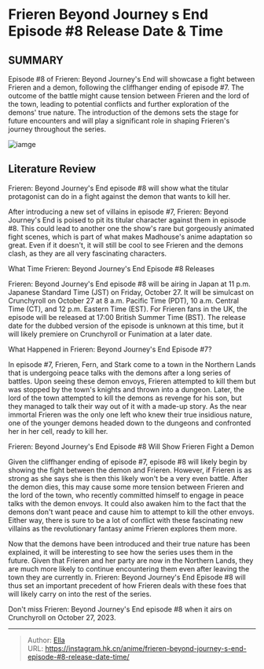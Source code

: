 # Frieren Beyond Journey s End Episode #8 Release Date &amp; Time


## SUMMARY 



  Episode #8 of Frieren: Beyond Journey&#39;s End will showcase a fight between Frieren and a demon, following the cliffhanger ending of episode #7.   The outcome of the battle might cause tension between Frieren and the lord of the town, leading to potential conflicts and further exploration of the demons&#39; true nature.   The introduction of the demons sets the stage for future encounters and will play a significant role in shaping Frieren&#39;s journey throughout the series.  

![iamge](https://static1.srcdn.com/wordpress/wp-content/uploads/2023/10/frieren-in-prison-in-frieren.jpg)

## Literature Review

Frieren: Beyond Journey&#39;s End episode #8 will show what the titular protagonist can do in a fight against the demon that wants to kill her.




After introducing a new set of villains in episode #7, Frieren: Beyond Journey&#39;s End is poised to pit its titular character against them in episode #8. This could lead to another one the show&#39;s rare but gorgeously animated fight scenes, which is part of what makes Madhouse&#39;s anime adaptation so great. Even if it doesn&#39;t, it will still be cool to see Frieren and the demons clash, as they are all very fascinating characters.





 What Time Frieren: Beyond Journey&#39;s End Episode #8 Releases 
          

Frieren: Beyond Journey&#39;s End episode #8 will be airing in Japan at 11 p.m. Japanese Standard Time (JST) on Friday, October 27. It will be simulcast on Crunchyroll on October 27 at 8 a.m. Pacific Time (PDT), 10 a.m. Central Time (CT), and 12 p.m. Eastern Time (EST). For Frieren fans in the UK, the episode will be released at 17:00 British Summer Time (BST). The release date for the dubbed version of the episode is unknown at this time, but it will likely premiere on Crunchyroll or Funimation at a later date.



 What Happened in Frieren: Beyond Journey&#39;s End Episode #7? 
          

In episode #7, Frieren, Fern, and Stark come to a town in the Northern Lands that is undergoing peace talks with the demons after a long series of battles. Upon seeing these demon envoys, Frieren attempted to kill them but was stopped by the town&#39;s knights and thrown into a dungeon. Later, the lord of the town attempted to kill the demons as revenge for his son, but they managed to talk their way out of it with a made-up story. As the near immortal Frieren was the only one left who knew their true insidious nature, one of the younger demons headed down to the dungeons and confronted her in her cell, ready to kill her.






 Frieren: Beyond Journey&#39;s End Episode #8 Will Show Frieren Fight a Demon 
          

Given the cliffhanger ending of episode #7, episode #8 will likely begin by showing the fight between the demon and Frieren. However, if Frieren is as strong as she says she is then this likely won&#39;t be a very even battle. After the demon dies, this may cause some more tension between Frieren and the lord of the town, who recently committed himself to engage in peace talks with the demon envoys. It could also awaken him to the fact that the demons don&#39;t want peace and cause him to attempt to kill the other envoys. Either way, there is sure to be a lot of conflict with these fascinating new villains as the revolutionary fantasy anime Frieren explores them more.

Now that the demons have been introduced and their true nature has been explained, it will be interesting to see how the series uses them in the future. Given that Frieren and her party are now in the Northern Lands, they are much more likely to continue encountering them even after leaving the town they are currently in. Frieren: Beyond Journey&#39;s End Episode #8 will thus set an important precedent of how Frieren deals with these foes that will likely carry on into the rest of the series.




Don&#39;t miss Frieren: Beyond Journey&#39;s End episode #8 when it airs on Crunchyroll on October 27, 2023.



---

> Author: [Ella](https://instagram.hk.cn/)  
> URL: https://instagram.hk.cn/anime/frieren-beyond-journey-s-end-episode-#8-release-date-time/  


